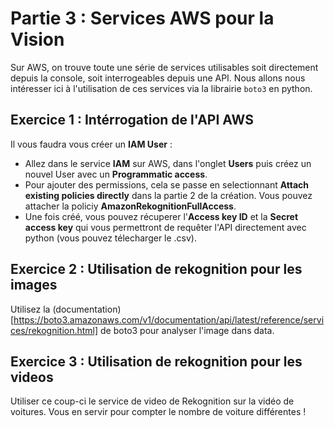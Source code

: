# Partie 3 : Services AWS pour la Vision

Sur AWS, on trouve toute une série de services utilisables soit directement depuis la console, soit interrogeables depuis une API. Nous allons nous intéresser ici à l'utilisation de ces services via la librairie `boto3` en python.

## Exercice 1 : Intérrogation de l'API AWS

Il vous faudra vous créer un **IAM User** :

  - Allez dans le service **IAM** sur AWS, dans l'onglet **Users** puis créez un nouvel User avec un **Programmatic access**.
  - Pour ajouter des permissions, cela se passe en selectionnant **Attach existing policies directly** dans la partie 2 de la création. Vous pouvez attacher la policiy **AmazonRekognitionFullAccess**.
  - Une fois créé, vous pouvez récuperer l'**Access key ID** et la **Secret access key** qui vous permettront de requêter l'API directement avec python (vous pouvez télecharger le .csv).

## Exercice 2 : Utilisation de rekognition pour les images

Utilisez la (documentation)[https://boto3.amazonaws.com/v1/documentation/api/latest/reference/services/rekognition.html] de boto3 pour analyser l'image dans data.

## Exercice 3 : Utilisation de rekognition pour les videos

Utiliser ce coup-ci le service de video de Rekognition sur la vidéo de voitures. Vous en servir pour compter le nombre de voiture différentes !